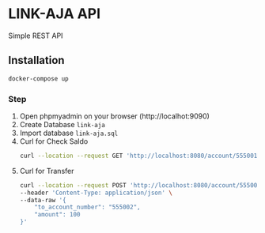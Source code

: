 # LINK-AJA API

Simple REST API 

## Installation

```bash
docker-compose up
```

### Step
1. Open phpmyadmin on your browser (http://localhot:9090)
2. Create Database `link-aja`
3. Import database `link-aja.sql`
4. Curl for Check Saldo
    ```bash
    curl --location --request GET 'http://localhost:8080/account/555001'
    ```
5. Curl for Transfer
    ```bash
    curl --location --request POST 'http://localhost:8080/account/555001/transfer' \
    --header 'Content-Type: application/json' \
    --data-raw '{
        "to_account_number": "555002",
        "amount": 100
    }'
    ```